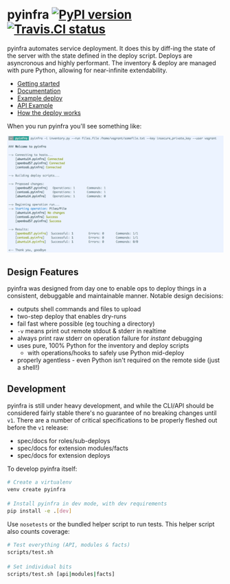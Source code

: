 # pyinfra [![PyPI version](https://badge.fury.io/py/pyinfra.svg)](https://pypi.python.org/pypi/pyinfra) [![Travis.CI status](https://travis-ci.org/Fizzadar/pyinfra.svg?branch=develop)](https://travis-ci.org/Fizzadar/pyinfra)

pyinfra automates service deployment. It does this by diff-ing the state of the server with the state defined in the deploy script. Deploys are asyncronous and highly performant. The inventory & deploy are managed with pure Python, allowing for near-infinite extendability.

+ [Getting started](https://pyinfra.readthedocs.org/getting_started.html)
+ [Documentation](https://pyinfra.readthedocs.org)
+ [Example deploy](example)
+ [API Example](https://pyinfra.readthedocs.org/api_example.html)
+ [How the deploy works](https://pyinfra.readthedocs.org/deploy_process.html)

When you run pyinfra you'll see something like:

![](./docs/example_deploy.png)


## Design Features

pyinfra was designed from day one to enable ops to deploy things in a consistent, debuggable
and maintainable manner. Notable design decisions:

+ outputs shell commands and files to upload
+ two-step deploy that enables dry-runs
+ fail fast where possible (eg touching a directory)
+ `-v` means print out remote stdout & stderr in realtime
+ always print raw stderr on operation failure for _instant_ debugging
+ uses pure, 100% Python for the inventory and deploy scripts
    * with operations/hooks to safely use Python mid-deploy
+ properly agentless - even Python isn't required on the remote side (just a shell!)


## Development

pyinfra is still under heavy development, and while the CLI/API should be considered fairly
stable there's no guarantee of no breaking changes until `v1`. There are a number of critical
specifications to be properly fleshed out before the `v1` release:

+ spec/docs for roles/sub-deploys
+ spec/docs for extension modules/facts
+ spec/docs for extension deploys

To develop pyinfra itself:

```sh
# Create a virtualenv
venv create pyinfra

# Install pyinfra in dev mode, with dev requirements
pip install -e .[dev]
```

Use `nosetests` or the bundled helper script to run tests. This helper script also counts
coverage:

```sh
# Test everything (API, modules & facts)
scripts/test.sh

# Set individual bits
scripts/test.sh [api|modules|facts]
```

